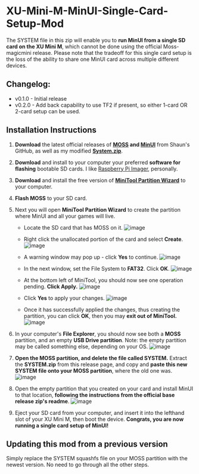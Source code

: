 # XU-Mini-M-MinUI-Single-Card-Setup-Mod

The SYSTEM file in this zip will enable you to **run MinUI from a single SD card on the XU Mini M**, which cannot be done using the official Moss-magicmini release. Please note that the tradeoff for this single card setup is the loss of the ability to share one MinUI card across multiple different devices.

## Changelog:

- v0.1.0 - Initial release
- v0.2.0 - Add back capability to use TF2 if present, so either 1-card OR 2-card setup can be used.

## Installation Instructions
1. **Download** the latest official releases of **[MOSS](https://github.com/shauninman/Moss-magicmini/releases/latest) and [MinUI](https://github.com/shauninman/MinUI/releases/latest)** from Shaun's GitHub, as well as my modified **[System.zip](https://github.com/ryanmsartor/XU-Mini-M-MinUI-Single-Card-Setup-Mod/releases/download/v0.1.0/SYSTEM.zip)**.

2. **Download** and install to your computer your preferred **software for flashing** bootable SD cards. I like [Raspberry Pi Imager](https://www.raspberrypi.com/software/), personally.

3. **Download** and install the free version of **[MiniTool Partition Wizard](https://cdn2.minitool.com/?p=pw&e=pw-free)** to your computer.

4. **Flash MOSS** to your SD card.

5. Next you will open **MiniTool Partition Wizard** to create the partition where MinUI and all your games will live.

    - Locate the SD card that has MOSS on it. 
![image](https://github.com/user-attachments/assets/9de5c70c-ef1b-44a5-9c0f-da9910792a62)

    - Right click the unallocated portion of the card and select **Create**.
![image](https://github.com/user-attachments/assets/77ea5555-9d35-45c3-9690-455d7359fa8e)

    - A warning window may pop up - click **Yes** to continue. 
![image](https://github.com/user-attachments/assets/9d454c99-c208-4f5b-a5bd-99612d53795a)

    - In the next window, set the File System to **FAT32**. Click **OK**.
![image](https://github.com/user-attachments/assets/c60b5ffd-d38f-40e2-8759-5bc7cf215757)

    - At the bottom left of MiniTool, you should now see one operation pending. **Click Apply.**
![image](https://github.com/user-attachments/assets/9e37961b-00d7-45f6-945e-a538387542bf)

    - Click **Yes** to apply your changes.
![image](https://github.com/user-attachments/assets/a5777814-cf1d-4b78-bf62-af7d95fac6c3)

    - Once it has successfully applied the changes, thus creating the partition, you can click **OK**, then you may **exit out of MiniTool.**
![image](https://github.com/user-attachments/assets/d75c72b7-5ee2-42b0-af87-3f25427b107c)

6. In your computer's **File Explorer**, you should now see both a **MOSS** partition, and an empty **USB Drive partition**. Note: the empty partition may be called something else, depending on your OS. 
![image](https://github.com/user-attachments/assets/1778a323-6587-4c48-a5c8-4655c68bb228)

7. **Open the MOSS partition, and delete the file called SYSTEM.** Extract the **SYSTEM.zip** from this release page, and copy and **paste this new SYSTEM file onto your MOSS partition**, where the old one was.
![image](https://github.com/user-attachments/assets/635b362c-806d-4bbc-b914-b45071a4d2c0)

8. Open the empty partition that you created on your card and install MinUI to that location, **following the instructions from the official base release zip's readme**.
![image](https://github.com/user-attachments/assets/2ac62f52-2aa4-4abf-969a-db445b691a16)

9. Eject your SD card from your computer, and insert it into the lefthand slot of your XU Mini M, then boot the device. **Congrats, you are now running a single card setup of MinUI!**

## Updating this mod from a previous version

Simply replace the SYSTEM squashfs file on your MOSS partition with the newest version. No need to go through all the other steps.
